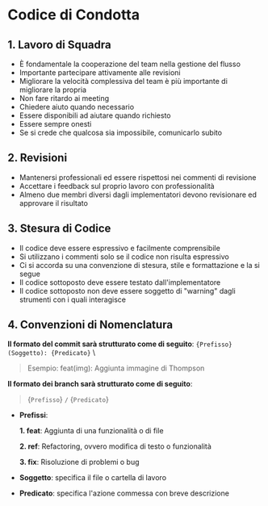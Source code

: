 # Codice di Condotta

## 1.  Lavoro di Squadra

- È fondamentale la cooperazione del team nella gestione del flusso
- Importante partecipare attivamente alle revisioni
- Migliorare la velocità complessiva del team è più importante di migliorare la propria
- Non fare ritardo ai meeting
- Chiedere aiuto quando necessario
- Essere disponibili ad aiutare quando richiesto
- Essere sempre onesti
- Se si crede che qualcosa sia impossibile, comunicarlo subito

## 2. Revisioni
- Mantenersi professionali ed essere rispettosi nei commenti di revisione
- Accettare i feedback sul proprio lavoro con professionalità
- Almeno due membri diversi dagli implementatori devono revisionare ed approvare il risultato

## 3. Stesura di Codice
- Il codice deve essere espressivo e facilmente comprensibile
- Si utilizzano i commenti solo se il codice non risulta espressivo
- Ci si accorda su una convenzione di stesura, stile e formattazione e la si segue
- Il codice sottoposto deve essere testato dall'implementatore 
- Il codice sottoposto non deve essere soggetto di "warning" dagli strumenti con i quali interagisce

## 4. Convenzioni di Nomenclatura
**Il formato del commit sarà strutturato come di seguito**:
`{Prefisso}(Soggetto): {Predicato}` \

> Esempio:
> feat(img): Aggiunta immagine di Thompson


**Il formato dei branch sarà strutturato come di seguito**:
>{`Prefisso`} `/` {`Predicato`}
- **Prefissi**: 

    **1. feat**: Aggiunta di una funzionalità o di file

    **2. ref**: Refactoring, ovvero modifica di testo o funzionalità

    **3. fix**: Risoluzione di problemi o bug

- **Soggetto**: specifica il file o cartella di lavoro 
- **Predicato**: specifica l'azione commessa con breve descrizione